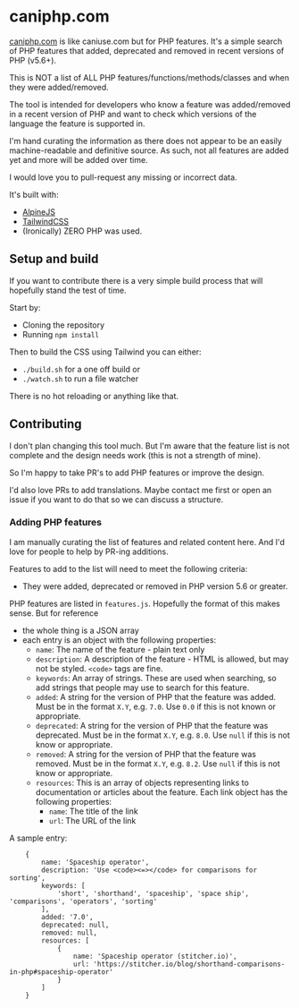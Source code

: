 # caniphp.com

[caniphp.com](https://caniphp.com/) is like caniuse.com but for PHP features. It's a simple search of PHP features that added, deprecated and removed in recent versions
of PHP (v5.6+).

This is NOT a list of ALL PHP features/functions/methods/classes and when they were
added/removed.

The tool is intended for developers who know a feature was added/removed in a
recent version of PHP and want to check which versions of the language the feature is
supported in.

I'm hand curating the information as there does not appear to be an easily machine-readable and definitive source. As such, not all features are added yet
and more will be added over time.

I would love you to pull-request any missing or incorrect data.

It's built with:
 - [AlpineJS](https://alpinejs.dev)
 - [TailwindCSS](https://tailwindcss.com)
 - (Ironically) ZERO PHP was used.

## Setup and build

If you want to contribute there is a very simple build process that will hopefully stand the test of time.

Start by:

* Cloning the repository
* Running `npm install`

Then to build the CSS using Tailwind you can either:

* `./build.sh` for a one off build or
* `./watch.sh` to run a file watcher

There is no hot reloading or anything like that.

## Contributing

I don't plan changing this tool much. But I'm aware that the feature list is not
complete and the design needs work (this is not a strength of mine).

So I'm happy to take PR's to add PHP features or improve the design.

I'd also love PRs to add translations. Maybe contact me first or open an issue if you want to do that so we can discuss a structure.

### Adding PHP features

I am manually curating the list of features and related content here. And I'd love for people to help by PR-ing additions.

Features to add to the list will need to meet the following criteria:

* They were added, deprecated or removed in PHP version 5.6 or greater.

PHP features are listed in `features.js`. Hopefully the format of this makes sense. But for reference

* the whole thing is a JSON array
* each entry is an object with the following properties:
  * `name`: The name of the feature - plain text only
  * `description`: A description of the feature - HTML is allowed, but may not be styled. `<code>` tags are fine.
  * `keywords`: An array of strings. These are used when searching, so add strings that people may use to search for this feature.
  * `added`: A string for the version of PHP that the feature was added. Must be in the format `X.Y`, e.g. `7.0`. Use `0.0` if this is not known or appropriate.
  * `deprecated`: A string for the version of PHP that the feature was deprecated. Must be in the format `X.Y`, e.g. `8.0`. Use `null` if this is not know or appropriate.
  * `removed`: A string for the version of PHP that the feature was removed. Must be in the format `X.Y`, e.g. `8.2`. Use `null` if this is not know or appropriate.
  * `resources`: This is an array of objects representing links to documentation or articles about the feature. Each link object has the following properties:
    * `name`: The title of the link
    * `url`: The URL of the link

A sample entry:

```
    {
        name: 'Spaceship operator',
        description: 'Use <code><=></code> for comparisons for sorting',
        keywords: [
            'short', 'shorthand', 'spaceship', 'space ship', 'comparisons', 'operators', 'sorting'
        ],
        added: '7.0',
        deprecated: null,
        removed: null,
        resources: [
            {
                name: 'Spaceship operator (stitcher.io)',
                url: 'https://stitcher.io/blog/shorthand-comparisons-in-php#spaceship-operator'
            }
        ]
    }
```
